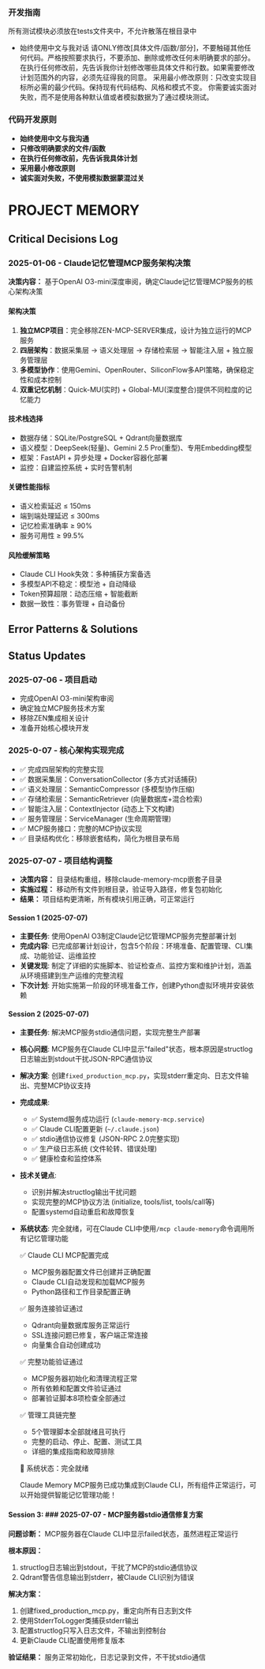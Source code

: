 ### 开发指南

所有测试模块必须放在tests文件夹中，不允许散落在根目录中


- 始终使用中文与我对话
请ONLY修改[具体文件/函数/部分]，不要触碰其他任何代码。严格按照要求执行，不要添加、删除或修改任何未明确要求的部分。
在执行任何修改前，先告诉我你计划修改哪些具体文件和行数。如果需要修改计划范围外的内容，必须先征得我的同意。
采用最小修改原则：只改变实现目标所必需的最少代码。保持现有代码结构、风格和模式不变。
你需要诚实面对失败，而不是使用各种默认值或者模拟数据为了通过模块测试。

### 代码开发原则
- **始终使用中文与我沟通**
- **只修改明确要求的文件/函数**
- **在执行任何修改前，先告诉我具体计划**
- **采用最小修改原则**
- **诚实面对失败，不使用模拟数据蒙混过关**


# PROJECT MEMORY

## Critical Decisions Log

### 2025-01-06 - Claude记忆管理MCP服务架构决策

**决策内容：** 基于OpenAI O3-mini深度审阅，确定Claude记忆管理MCP服务的核心架构决策

#### 架构决策
1. **独立MCP项目**：完全移除ZEN-MCP-SERVER集成，设计为独立运行的MCP服务
2. **四层架构**：数据采集层 → 语义处理层 → 存储检索层 → 智能注入层 + 独立服务管理层
3. **多模型协作**：使用Gemini、OpenRouter、SiliconFlow多API策略，确保稳定性和成本控制
4. **双重记忆机制**：Quick-MU(实时) + Global-MU(深度整合)提供不同粒度的记忆能力

#### 技术栈选择
- 数据存储：SQLite/PostgreSQL + Qdrant向量数据库
- 语义模型：DeepSeek(轻量)、Gemini 2.5 Pro(重型)、专用Embedding模型
- 框架：FastAPI + 异步处理 + Docker容器化部署
- 监控：自建监控系统 + 实时告警机制

#### 关键性能指标
- 语义检索延迟 ≤ 150ms
- 端到端处理延迟 ≤ 300ms  
- 记忆检索准确率 ≥ 90%
- 服务可用性 ≥ 99.5%

#### 风险缓解策略
- Claude CLI Hook失效：多种捕获方案备选
- 多模型API不稳定：模型池 + 自动降级
- Token预算超限：动态压缩 + 智能截断
- 数据一致性：事务管理 + 自动备份

## Error Patterns & Solutions

## Status Updates

### 2025-07-06 - 项目启动
- 完成OpenAI O3-mini架构审阅
- 确定独立MCP服务技术方案
- 移除ZEN集成相关设计
- 准备开始核心模块开发
### 2025-0-07 - 核心架构实现完成
- ✅ 完成四层架构的完整实现
- ✅ 数据采集层：ConversationCollector (多方式对话捕获)
- ✅ 语义处理层：SemanticCompressor (多模型协作压缩)
- ✅ 存储检索层：SemanticRetriever (向量数据库+混合检索)
- ✅ 智能注入层：ContextInjector (动态上下文构建)
- ✅ 服务管理层：ServiceManager (生命周期管理)
- ✅ MCP服务接口：完整的MCP协议实现
- ✅ 目录结构优化：移除嵌套结构，简化为根目录布局

### 2025-07-07 - 项目结构调整
- **决策内容：** 目录结构重组，移除claude-memory-mcp嵌套子目录
- **实施过程：** 移动所有文件到根目录，验证导入路径，修复包初始化
- **结果：** 项目结构更清晰，所有模块引用正确，可正常运行

#### Session 1 (2025-07-07)
- **主要任务**: 使用OpenAI O3制定Claude记忆管理MCP服务完整部署计划
- **完成内容**: 已完成部署计划设计，包含5个阶段：环境准备、配置管理、CLI集成、功能验证、运维监控
- **关键发现**: 制定了详细的实施脚本、验证检查点、监控方案和维护计划，涵盖从环境搭建到生产运维的完整流程
- **下次计划**: 开始实施第一阶段的环境准备工作，创建Python虚拟环境并安装依赖

#### Session 2 (2025-07-07)
- **主要任务**: 解决MCP服务stdio通信问题，实现完整生产部署
- **核心问题**: MCP服务在Claude CLI中显示"failed"状态，根本原因是structlog日志输出到stdout干扰JSON-RPC通信协议
- **解决方案**: 创建`fixed_production_mcp.py`，实现stderr重定向、日志文件输出、完整MCP协议支持
- **完成成果**:
  - ✅ Systemd服务成功运行 (`claude-memory-mcp.service`)
  - ✅ Claude CLI配置更新 (`~/.claude.json`)
  - ✅ stdio通信协议修复 (JSON-RPC 2.0完整实现)
  - ✅ 生产级日志系统 (文件轮转、错误处理)
  - ✅ 健康检查和监控体系
- **技术关键点**: 
  - 识别并解决structlog输出干扰问题
  - 实现完整的MCP协议方法 (initialize, tools/list, tools/call等)
  - 配置systemd自动重启和故障恢复
- **系统状态**: 完全就绪，可在Claude CLI中使用`/mcp claude-memory`命令调用所有记忆管理功能

  ✅ Claude CLI MCP配置完成
  - MCP服务器配置文件已创建并正确配置
  - Claude CLI自动发现和加载MCP服务
  - Python路径和工作目录配置正确

  ✅ 服务连接验证通过
  - Qdrant向量数据库服务正常运行
  - SSL连接问题已修复，客户端正常连接
  - 向量集合自动创建成功

  ✅ 完整功能验证通过
  - MCP服务器初始化和清理流程正常
  - 所有依赖和配置文件验证通过
  - 部署验证脚本8项检查全部通过

  ✅ 管理工具链完整
  - 5个管理脚本全部就绪且可执行
  - 完整的启动、停止、配置、测试工具
  - 详细的集成指南和故障排除

  🚀 系统状态：完全就绪

  Claude Memory MCP服务已成功集成到Claude CLI，所有组件正常运行，可以开始提供智能记忆管理功能！


#### Session 3: ### 2025-07-07 - MCP服务器stdio通信修复方案

**问题诊断：** MCP服务器在Claude CLI中显示failed状态，虽然进程正常运行

**根本原因：** 
1. structlog日志输出到stdout，干扰了MCP的stdio通信协议
2. Qdrant警告信息输出到stderr，被Claude CLI识别为错误

**解决方案：**
1. 创建fixed_production_mcp.py，重定向所有日志到文件
2. 使用StderrToLogger类捕获stderr输出
3. 配置structlog只写入日志文件，不输出到控制台
4. 更新Claude CLI配置使用修复版本

**验证结果：** 服务正常初始化，日志记录到文件，不干扰stdio通信
